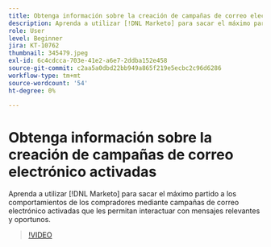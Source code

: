 ```yaml
---
title: Obtenga información sobre la creación de campañas de correo electrónico activadas
description: Aprenda a utilizar [!DNL Marketo] para sacar el máximo partido a los comportamientos de los compradores mediante campañas de correo electrónico activadas que les permitan interactuar con mensajes relevantes y oportunos.
role: User
level: Beginner
jira: KT-10762
thumbnail: 345479.jpeg
exl-id: 6c4cdcca-703e-41e2-a6e7-2ddba152e458
source-git-commit: c2aa5a0dbd22bb949a865f219e5ecbc2c96d6286
workflow-type: tm+mt
source-wordcount: '54'
ht-degree: 0%

---
```


# Obtenga información sobre la creación de campañas de correo electrónico activadas

Aprenda a utilizar [!DNL Marketo] para sacar el máximo partido a los comportamientos de los compradores mediante campañas de correo electrónico activadas que les permitan interactuar con mensajes relevantes y oportunos.

>[!VIDEO](https://video.tv.adobe.com/v/345479/?quality=12&learn=on)
